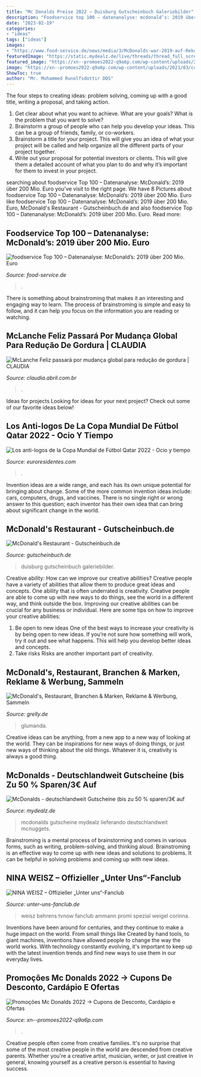 ```yaml
---
title: "Mc Donalds Preise 2022 ~ Duisburg Gutscheinbuch Galeriebilder"
description: "Foodservice top 100 – datenanalyse: mcdonald’s: 2019 über 200 mio. euro"
date: "2023-02-19"
categories:
- "ideas"
tags: ["ideas"]
images:
- "https://www.food-service.de/news/media/3/McDonalds-war-2019-auf-Rekordkurs.-27094.jpeg"
featuredImage: "https://static.mydealz.de/live/threads/thread_full_screen/default/1638272_1.jpg"
featured_image: "https://xn--promoes2022-q9a6p.com/wp-content/uploads/2021/03/cupons-e1615429623140-628x1024.jpg"
image: "https://xn--promoes2022-q9a6p.com/wp-content/uploads/2021/03/cupons-e1615429623140-628x1024.jpg"
ShowToc: true
author: "Mr. Mohammed Runolfsdottir DDS"
---
```



The four steps to creating ideas: problem solving, coming up with a good title, writing a proposal, and taking action.
1. Get clear about what you want to achieve. What are your goals? What is the problem that you want to solve? 
2. Brainstorm a group of people who can help you develop your ideas. This can be a group of friends, family, or co-workers. 
3. Brainstorm a title for your project. This will give you an idea of what your project will be called and help organize all the different parts of your project together. 
4. Write out your proposal for potential investors or clients. This will give them a detailed account of what you plan to do and why it’s important for them to invest in your project.

	

		
searching about foodservice Top 100 – Datenanalyse: McDonald’s: 2019 über 200 Mio. Euro you've visit to the right page. We have 8 Pictures about foodservice Top 100 – Datenanalyse: McDonald’s: 2019 über 200 Mio. Euro like foodservice Top 100 – Datenanalyse: McDonald’s: 2019 über 200 Mio. Euro, McDonald&#039;s Restaurant - Gutscheinbuch.de and also foodservice Top 100 – Datenanalyse: McDonald’s: 2019 über 200 Mio. Euro. Read more:
		
    
## Foodservice Top 100 – Datenanalyse: McDonald’s: 2019 über 200 Mio. Euro

<img loading=lazy src="https://www.food-service.de/news/media/3/McDonalds-war-2019-auf-Rekordkurs.-27094.jpeg" onerror="this.onerror=null;this.src='https://tse3.mm.bing.net/th?id=OIP.ZTvCeCFs3gKA_7Z6rOekIgHaEK&amp;pid=15.1';" alt="foodservice Top 100 – Datenanalyse: McDonald’s: 2019 über 200 Mio. Euro">

_Source: food-service.de_

>. 

	

There is something about brainstroming that makes it an interesting and engaging way to learn. The process of brainstroming is simple and easy to follow, and it can help you focus on the information you are reading or watching.

    
## McLanche Feliz Passará Por Mudança Global Para Redução De Gordura | CLAUDIA

<img loading=lazy src="https://claudia.abril.com.br/wp-content/uploads/2018/02/mclanche-feliz.jpg" onerror="this.onerror=null;this.src='https://tse3.mm.bing.net/th?id=OIP.Di6Noq56q4F9plFUORfPywHaE8&amp;pid=15.1';" alt="McLanche Feliz passará por mudança global para redução de gordura | CLAUDIA">

_Source: claudia.abril.com.br_

>. 

	

Ideas for projects
Looking for ideas for your next project? Check out some of our favorite ideas below!

    
## Los Anti-logos De La Copa Mundial De Fútbol Qatar 2022 - Ocio Y Tiempo

<img loading=lazy src="http://4.bp.blogspot.com/-ISQHyh7ahmQ/VWSWXfEAw1I/AAAAAAAAOZ4/CkzH30whz7I/s1600/copa-mundial-qatar-2022-4.jpg" onerror="this.onerror=null;this.src='https://tse1.mm.bing.net/th?id=OIP.XDR8iai5jvXbu0JPBS5MxQHaEs&amp;pid=15.1';" alt="Los anti-logos de la Copa Mundial de Fútbol Qatar 2022 - Ocio y tiempo">

_Source: euroresidentes.com_

>. 

	

Invention ideas are a wide range, and each has its own unique potential for bringing about change. Some of the more common invention ideas include: cars, computers, drugs, and vaccines. There is no single right or wrong answer to this question; each inventor has their own idea that can bring about significant change in the world.

    
## McDonald&#039;s Restaurant - Gutscheinbuch.de

<img loading=lazy src="https://gutscheinbuch.de/data/crm_vertrag/665001_200110_111821MK/galerie/665001_200110_111821MK_galerie1_800px.jpg" onerror="this.onerror=null;this.src='https://tse3.mm.bing.net/th?id=OIP.xLFMJzvMlNbGpok5y8pwTwHaHM&amp;pid=15.1';" alt="McDonald&#039;s Restaurant - Gutscheinbuch.de">

_Source: gutscheinbuch.de_

>duisburg gutscheinbuch galeriebilder. 

	

Creative ability: How can we improve our creative abilities?
Creative people have a variety of abilities that allow them to produce great ideas and concepts. One ability that is often underrated is creativity. Creative people are able to come up with new ways to do things, see the world in a different way, and think outside the box. Improving our creative abilities can be crucial for any business or individual. Here are some tips on how to improve your creative abilities: 
1. Be open to new ideas
One of the best ways to increase your creativity is by being open to new ideas. If you’re not sure how something will work, try it out and see what happens. This will help you develop better ideas and concepts. 
2. Take risks
Risks are another important part of creativity.

    
## McDonald&#039;s, Restaurant, Branchen &amp; Marken, Reklame &amp; Werbung, Sammeln

<img loading=lazy src="https://www.grellyimg.com/d/l400/pict/274727521618_/pokemon-karte-mcdonalds-glumanda.jpg" onerror="this.onerror=null;this.src='https://tse4.mm.bing.net/th?id=OIP.BBe7pd-iPQ7ilxkzSDXJ3gAAAA&amp;pid=15.1';" alt="McDonald&#039;s, Restaurant, Branchen &amp; Marken, Reklame &amp; Werbung, Sammeln">

_Source: grelly.de_

>glumanda. 

	

Creative ideas can be anything, from a new app to a new way of looking at the world. They can be inspirations for new ways of doing things, or just new ways of thinking about the old things. Whatever it is, creativity is always a good thing.

    
## McDonalds - Deutschlandweit Gutscheine (bis Zu 50 % Sparen/3€ Auf

<img loading=lazy src="https://static.mydealz.de/live/threads/thread_full_screen/default/1638272_1.jpg" onerror="this.onerror=null;this.src='https://tse1.mm.bing.net/th?id=OIP.3yX06Ym3eNPnR_EYLum9hwHaJ3&amp;pid=15.1';" alt="McDonalds - deutschlandweit Gutscheine (bis zu 50 % sparen/3€ auf">

_Source: mydealz.de_

>mcdonalds gutscheine mydealz lieferando deutschlandweit mcnuggets. 

	

Brainstroming is a mental process of brainstorming and comes in various forms, such as writing, problem-solving, and thinking aloud. Brainstroming is an effective way to come up with new ideas and solutions to problems. It can be helpful in solving problems and coming up with new ideas.

    
## NINA WEISZ – Offizieller „Unter Uns“-Fanclub

<img loading=lazy src="https://unter-uns-fanclub.de/wp-content/uploads/2021/02/Credit_TVNOW_Stefan-Behrens-9-1536x1024.jpg" onerror="this.onerror=null;this.src='https://tse3.mm.bing.net/th?id=OIP.F4l4wyEanO7trtJSdk0L3wHaE8&amp;pid=15.1';" alt="NINA WEISZ – Offizieller „Unter uns“-Fanclub">

_Source: unter-uns-fanclub.de_

>weisz behrens tvnow fanclub ammann promi spezial weigel corinna. 

	

Inventions have been around for centuries, and they continue to make a huge impact on the world. From small things like Created by hand tools, to giant machines, inventions have allowed people to change the way the world works. With technology constantly evolving, it's important to keep up with the latest invention trends and find new ways to use them in our everyday lives.

    
## Promoções Mc Donalds 2022 → Cupons De Desconto, Cardápio E Ofertas

<img loading=lazy src="https://xn--promoes2022-q9a6p.com/wp-content/uploads/2021/03/cupons-e1615429623140-628x1024.jpg" onerror="this.onerror=null;this.src='https://tse2.mm.bing.net/th?id=OIP.OcWArbYWjLjfRF6sI07jcwHaME&amp;pid=15.1';" alt="Promoções Mc Donalds 2022 → Cupons de Desconto, Cardápio e Ofertas">

_Source: xn--promoes2022-q9a6p.com_

>. 

	

Creative people often come from creative families. It's no surprise that some of the most creative people in the world are descended from creative parents. Whether you're a creative artist, musician, writer, or just creative in general, knowing yourself as a creative person is essential to having success.


